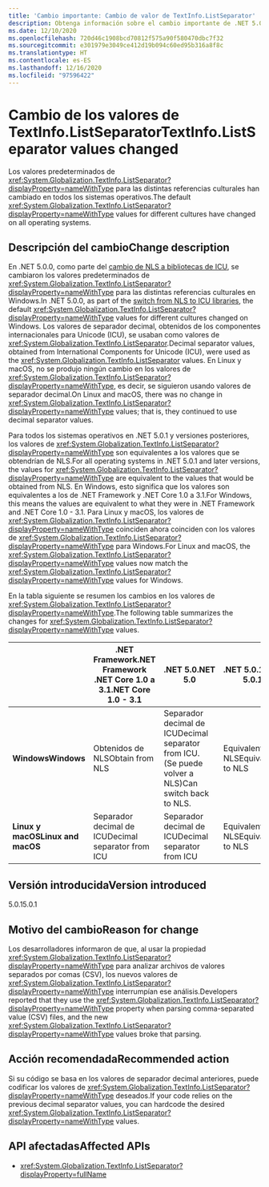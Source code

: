 ```yaml
---
title: 'Cambio importante: Cambio de valor de TextInfo.ListSeparator'
description: Obtenga información sobre el cambio importante de .NET 5.0 en el que el valor predeterminado de TextInfo.ListSeparator se ha cambiado entre las versiones 5.0 y 5.0.1.
ms.date: 12/10/2020
ms.openlocfilehash: 720d46c1908bcd70812f575a90f580470dbc7f32
ms.sourcegitcommit: e301979e3049ce412d19b094c60ed95b316a8f8c
ms.translationtype: HT
ms.contentlocale: es-ES
ms.lasthandoff: 12/16/2020
ms.locfileid: "97596422"
---
```

# <a name="textinfolistseparator-values-changed"></a><span data-ttu-id="50962-103">Cambio de los valores de TextInfo.ListSeparator</span><span class="sxs-lookup"><span data-stu-id="50962-103">TextInfo.ListSeparator values changed</span></span>

<span data-ttu-id="50962-104">Los valores predeterminados de <xref:System.Globalization.TextInfo.ListSeparator?displayProperty=nameWithType> para las distintas referencias culturales han cambiado en todos los sistemas operativos.</span><span class="sxs-lookup"><span data-stu-id="50962-104">The default <xref:System.Globalization.TextInfo.ListSeparator?displayProperty=nameWithType> values for different cultures have changed on all operating systems.</span></span>

## <a name="change-description"></a><span data-ttu-id="50962-105">Descripción del cambio</span><span class="sxs-lookup"><span data-stu-id="50962-105">Change description</span></span>

<span data-ttu-id="50962-106">En .NET 5.0.0, como parte del [cambio de NLS a bibliotecas de ICU](icu-globalization-api.md), se cambiaron los valores predeterminados de <xref:System.Globalization.TextInfo.ListSeparator?displayProperty=nameWithType> para las distintas referencias culturales en Windows.</span><span class="sxs-lookup"><span data-stu-id="50962-106">In .NET 5.0.0, as part of the [switch from NLS to ICU libraries](icu-globalization-api.md), the default <xref:System.Globalization.TextInfo.ListSeparator?displayProperty=nameWithType> values for different cultures changed on Windows.</span></span> <span data-ttu-id="50962-107">Los valores de separador decimal, obtenidos de los componentes internacionales para Unicode (ICU), se usaban como valores de <xref:System.Globalization.TextInfo.ListSeparator>.</span><span class="sxs-lookup"><span data-stu-id="50962-107">Decimal separator values, obtained from International Components for Unicode (ICU), were used as the <xref:System.Globalization.TextInfo.ListSeparator> values.</span></span> <span data-ttu-id="50962-108">En Linux y macOS, no se produjo ningún cambio en los valores de <xref:System.Globalization.TextInfo.ListSeparator?displayProperty=nameWithType>, es decir, se siguieron usando valores de separador decimal.</span><span class="sxs-lookup"><span data-stu-id="50962-108">On Linux and macOS, there was no change in <xref:System.Globalization.TextInfo.ListSeparator?displayProperty=nameWithType> values; that is, they continued to use decimal separator values.</span></span>

<span data-ttu-id="50962-109">Para todos los sistemas operativos en .NET 5.0.1 y versiones posteriores, los valores de <xref:System.Globalization.TextInfo.ListSeparator?displayProperty=nameWithType> son equivalentes a los valores que se obtendrían de NLS.</span><span class="sxs-lookup"><span data-stu-id="50962-109">For all operating systems in .NET 5.0.1 and later versions, the values for <xref:System.Globalization.TextInfo.ListSeparator?displayProperty=nameWithType> are equivalent to the values that would be obtained from NLS.</span></span> <span data-ttu-id="50962-110">En Windows, esto significa que los valores son equivalentes a los de .NET Framework y .NET Core 1.0 a 3.1.</span><span class="sxs-lookup"><span data-stu-id="50962-110">For Windows, this means the values are equivalent to what they were in .NET Framework and .NET Core 1.0 - 3.1.</span></span> <span data-ttu-id="50962-111">Para Linux y macOS, los valores de <xref:System.Globalization.TextInfo.ListSeparator?displayProperty=nameWithType> coinciden ahora coinciden con los valores de <xref:System.Globalization.TextInfo.ListSeparator?displayProperty=nameWithType> para Windows.</span><span class="sxs-lookup"><span data-stu-id="50962-111">For Linux and macOS, the <xref:System.Globalization.TextInfo.ListSeparator?displayProperty=nameWithType> values now match the <xref:System.Globalization.TextInfo.ListSeparator?displayProperty=nameWithType> values for Windows.</span></span>

<span data-ttu-id="50962-112">En la tabla siguiente se resumen los cambios en los valores de <xref:System.Globalization.TextInfo.ListSeparator?displayProperty=nameWithType>.</span><span class="sxs-lookup"><span data-stu-id="50962-112">The following table summarizes the changes for <xref:System.Globalization.TextInfo.ListSeparator?displayProperty=nameWithType> values.</span></span>

| | <span data-ttu-id="50962-113">.NET Framework</span><span class="sxs-lookup"><span data-stu-id="50962-113">.NET Framework</span></span><br/><span data-ttu-id="50962-114">.NET Core 1.0 a 3.1</span><span class="sxs-lookup"><span data-stu-id="50962-114">.NET Core 1.0 - 3.1</span></span> | <span data-ttu-id="50962-115">.NET 5.0</span><span class="sxs-lookup"><span data-stu-id="50962-115">.NET 5.0</span></span> | <span data-ttu-id="50962-116">.NET 5.0.1</span><span class="sxs-lookup"><span data-stu-id="50962-116">.NET 5.0.1</span></span> |
-|-|-|-
| <span data-ttu-id="50962-117">**Windows**</span><span class="sxs-lookup"><span data-stu-id="50962-117">**Windows**</span></span> | <span data-ttu-id="50962-118">Obtenidos de NLS</span><span class="sxs-lookup"><span data-stu-id="50962-118">Obtain from NLS</span></span> | <span data-ttu-id="50962-119">Separador decimal de ICU</span><span class="sxs-lookup"><span data-stu-id="50962-119">Decimal separator from ICU.</span></span><br/><span data-ttu-id="50962-120">(Se puede volver a NLS)</span><span class="sxs-lookup"><span data-stu-id="50962-120">Can switch back to NLS.</span></span> | <span data-ttu-id="50962-121">Equivalentes a NLS</span><span class="sxs-lookup"><span data-stu-id="50962-121">Equivalent to NLS</span></span> |
| <span data-ttu-id="50962-122">**Linux y macOS**</span><span class="sxs-lookup"><span data-stu-id="50962-122">**Linux and macOS**</span></span> | <span data-ttu-id="50962-123">Separador decimal de ICU</span><span class="sxs-lookup"><span data-stu-id="50962-123">Decimal separator from ICU</span></span> | <span data-ttu-id="50962-124">Separador decimal de ICU</span><span class="sxs-lookup"><span data-stu-id="50962-124">Decimal separator from ICU</span></span> | <span data-ttu-id="50962-125">Equivalentes a NLS</span><span class="sxs-lookup"><span data-stu-id="50962-125">Equivalent to NLS</span></span> |

## <a name="version-introduced"></a><span data-ttu-id="50962-126">Versión introducida</span><span class="sxs-lookup"><span data-stu-id="50962-126">Version introduced</span></span>

<span data-ttu-id="50962-127">5.0.1</span><span class="sxs-lookup"><span data-stu-id="50962-127">5.0.1</span></span>

## <a name="reason-for-change"></a><span data-ttu-id="50962-128">Motivo del cambio</span><span class="sxs-lookup"><span data-stu-id="50962-128">Reason for change</span></span>

<span data-ttu-id="50962-129">Los desarrolladores informaron de que, al usar la propiedad <xref:System.Globalization.TextInfo.ListSeparator?displayProperty=nameWithType> para analizar archivos de valores separados por comas (CSV), los nuevos valores de <xref:System.Globalization.TextInfo.ListSeparator?displayProperty=nameWithType> interrumpían ese análisis.</span><span class="sxs-lookup"><span data-stu-id="50962-129">Developers reported that they use the <xref:System.Globalization.TextInfo.ListSeparator?displayProperty=nameWithType> property when parsing comma-separated value (CSV) files, and the new <xref:System.Globalization.TextInfo.ListSeparator?displayProperty=nameWithType> values broke that parsing.</span></span>

## <a name="recommended-action"></a><span data-ttu-id="50962-130">Acción recomendada</span><span class="sxs-lookup"><span data-stu-id="50962-130">Recommended action</span></span>

<span data-ttu-id="50962-131">Si su código se basa en los valores de separador decimal anteriores, puede codificar los valores de <xref:System.Globalization.TextInfo.ListSeparator?displayProperty=nameWithType> deseados.</span><span class="sxs-lookup"><span data-stu-id="50962-131">If your code relies on the previous decimal separator values, you can hardcode the desired <xref:System.Globalization.TextInfo.ListSeparator?displayProperty=nameWithType> values.</span></span>

## <a name="affected-apis"></a><span data-ttu-id="50962-132">API afectadas</span><span class="sxs-lookup"><span data-stu-id="50962-132">Affected APIs</span></span>

- <xref:System.Globalization.TextInfo.ListSeparator?displayProperty=fullName>

<!--

#### Category

- Globalization

### Affected APIs

- `P:System.Globalization.TextInfo.ListSeparator`

-->
